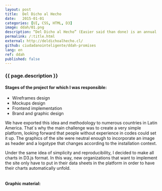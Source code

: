```yaml
---
layout: post
title:  Del Dicho al Hecho
date:   2015-01-01
categories: [UI, CSS, HTML, D3]
image: ddah/01.png
description: “Del Dicho al Hecho” (Easier said than done) is an annual research that Ciudadano Inteligente makes to supervise the government's program compliance. This research is published using data visualization, making it easier for citizens to control their government promises.
permalink: /:title.html
external: http://deldichoalhecho.cl/
github: ciudadanointeligente/ddah-promises
lang: en
ref: ddah
published: false
---
```

### {{ page.description }}

<h4>Stages of the project for which I was responsible:</h4>
<ul class="linea list-unstyled">
<li>Wireframes design</li>
<li>Mockups design</li>
<li>Frontend implementation</li>
<li>Brand and graphic design</li>
</ul>

We have exported this idea and methodology to numerous countries in Latin America. That´s why the main challenge was to create a very simple platform, looking forward that people without experience in codes could set it up. The graphics of the site were neutral enough to incorporate an image as header and a logotype that changes according to the installation context.

Under the same idea of simplicity and reproducibility,  I decided to make all charts in D3.js format. In this way, new organizations that want to implement the site only have to put in their data sheets in the platform in order to have their charts automatically unfold.

<img alt="" src="{{ site.baseurl }}img/portfolio/ddah/01.png" class="img-responsive">

<h4>Graphic material:</h4>
<div class="row">
<div class="col-md-4"><img alt="" src="{{ site.baseurl }}img/portfolio/ddah.png" class=""></div>
<div class="col-md-4"><img alt="" src="{{ site.baseurl }}img/portfolio/ddah/dif02.png" class="img-responsive"></div>
<div class="col-md-4"><img alt="" src="{{ site.baseurl }}img/portfolio/ddah/d03.png" class="img-responsive"></div>
</div>
